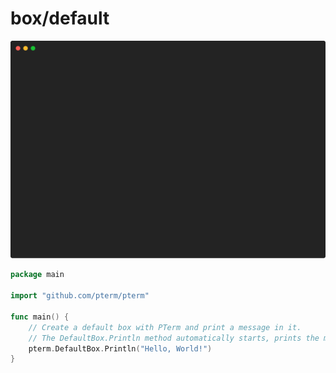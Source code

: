 # box/default

![Animation](animation.svg)

```go
package main

import "github.com/pterm/pterm"

func main() {
	// Create a default box with PTerm and print a message in it.
	// The DefaultBox.Println method automatically starts, prints the message, and stops the box.
	pterm.DefaultBox.Println("Hello, World!")
}

```
